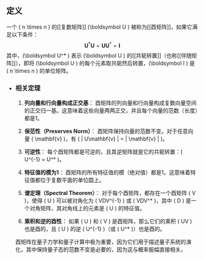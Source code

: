 ## 定义
一个 \( n \times n \) 的[[复数矩阵]] \(\boldsymbol  U \) 被称为[[酉矩阵]]，如果它满足以下条件：
$$ \boldsymbol U^*\boldsymbol U = \boldsymbol {UU}^* =\boldsymbol  I $$
其中，\(\boldsymbol  U^* \) 表示 \(\boldsymbol  U \) 的[[共轭转置]]（也称[[伴随矩阵]]），即将 \(\boldsymbol  U \) 的每个元素取共轭然后转置，\(\boldsymbol  I \) 是 \( n \times n \) 的单位矩阵。
- ### 相关定理
  
  1. **列向量和行向量构成正交基**：
   酉矩阵的列向量和行向量构成复数向量空间的正交归一基。这意味着这些向量两两正交，并且每个向量的范数（长度）都是1。
  
  2. **保范性（Preserves Norm）**：
   酉矩阵保持向量的范数不变。对于任意向量 \( \mathbf{v} \)，有 \( \| U\mathbf{v} \| = \| \mathbf{v} \| \)。
  
  3. **可逆性**：
   每个酉矩阵都是可逆的，且其逆矩阵就是它的共轭转置：\( U^{-1} = U^* \)。
  
  4. **特征值的模为1**：
   酉矩阵的所有特征值的模（绝对值）都是1。这意味着特征值都位于复数平面的单位圆上。
  
  5. **谱定理（Spectral Theorem）**：
   对于每个酉矩阵，都存在一个酉矩阵 \( V \)，使得 \( U \) 可以被对角化为 \( VDV^{-1} \) 或 \( VDV^* \)，其中 \( D \) 是一个对角矩阵，其对角线上的元素是 \( U \) 的特征值。
  
  6. **乘积和逆的酉性**：
   如果 \( U \) 和 \( V \) 是酉矩阵，那么它们的乘积 \( UV \) 也是酉的，且 \( U \) 的逆 \( U^{-1} \)（或 \( U^* \)）也是酉的。
  
  酉矩阵在量子力学和量子计算中极为重要，因为它们用于描述量子系统的演化，其中保持量子态的范数不变是必要的，因为这与概率振幅直接相关。